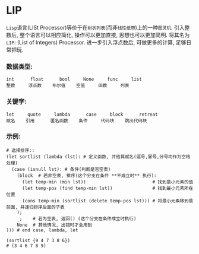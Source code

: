 # LIP
`Lisp`语言(LISt Processor)等价于在`树状列表`(而非`线性纸带`)上的一种`图灵机`.
引入整数后, 整个语言可以相应简化, 操作可以更加直接, 思想也可以更加简明.
将其名为`LIP`: (List of Integers) Processor.
进一步引入浮点数后, 可做更多的计算, 足够日常把玩.

### 数据类型:
```
int      float      bool     None     func     list
整数     浮点数    布尔值    空值     函数     列表
```

### 关键字:
```
let     quote     lambda      case     block      retreat
赋名    引用      匿名函数    条件     代码块    跳出代码块
```

### 示例:
```lip
# 选择排序::
(let sortlist (lambda (lst): # 定义函数, 并给其赋名(逗号,冒号,分号均作为空格处理)
  (case (isnull lst): # 条件(判断是否空表)
    (block  # 若非空表, 排序(这个分支在条件 **不成立时** 执行):
      (let temp-min (min lst))                         # 找到最小元素的值
      (let temp-pos (find temp-min lst))               # 找到最小元素所在位置
      (cons temp-min (sortlist (delete temp-pos lst))) # 将最小元素移到最前面, 并递归排序后面的子表
    );
    _;    # 若为空表, 返回() (这个分支在条件成立时执行)
    None  # 其他情况, 出错时才会用到
))) # end case, lambda, let

(sortlist {9 4 7 3 8 6})
# (3 4 6 7 8 9)
```
